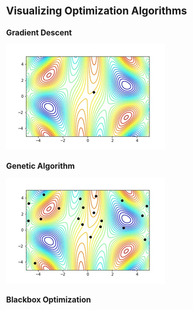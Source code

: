 # Visualizing Optimization Algorithms

## Gradient Descent

![Gradient Descent](https://github.com/ddfabbro/optimization/blob/master/gradient_descent/descent.gif)

## Genetic Algorithm

![Genetic Algorithm](https://github.com/ddfabbro/optimization/blob/master/genetic_algorithm/evolution.gif)

## Blackbox Optimization